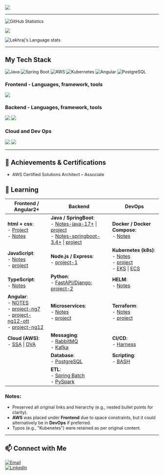 ![](https://komarev.com/ghpvc/?username=lekhrajdinkar)  

---

![GitHub Statistics](https://github-readme-stats.vercel.app/api?username=lekhrajdinkar&show_icons=true&theme=light) 

![](https://github-readme-streak-stats.herokuapp.com?user=lekhrajdinkar&theme=light)

![Lekhraj's Language stats](https://github-readme-stats-eight-theta.vercel.app/api/top-langs/?username=lekhrajdinkar&layout=compact&langs_count=8&hide_border=true&theme=light&hide=Jupyter%20Notebook,HTML)

---
## My Tech Stack  
![Java](https://img.shields.io/badge/Java-ED8B00?style=for-the-badge&logo=java&logoColor=white)
![Spring Boot](https://img.shields.io/badge/Spring_Boot-6DB33F?style=for-the-badge&logo=spring-boot&logoColor=white)
![AWS](https://img.shields.io/badge/AWS-232F3E?style=for-the-badge&logo=amazon-aws&logoColor=white)
![Kubernetes](https://img.shields.io/badge/Kubernetes-326CE5?style=for-the-badge&logo=kubernetes&logoColor=white)
![Angular](https://img.shields.io/badge/Angular-DD0031?style=for-the-badge&logo=angular&logoColor=white)
![PostgreSQL](https://img.shields.io/badge/PostgreSQL-316192?style=for-the-badge&logo=postgresql&logoColor=white)


### Frontend - Languages, framework, tools
<img src="https://skillicons.dev/icons?i=angular,ts,css,html,js,redux,rxjs,npm,nodejs&theme=light" />

### Backend - Languages, framework, tools
<img src="https://skillicons.dev/icons?i=java,spring,hibernate,python,django,nodejs,maven,postgres&theme=light" />  
<img src="https://skillicons.dev/icons?i=eclipse,idea,pycharm,vscode,postman,kafka,rabbitmq&theme=light" />

### Cloud and Dev Ops
<img src="https://skillicons.dev/icons?i=aws,terraform&theme=light" />
<img src="https://skillicons.dev/icons?i=docker,kubernetes,git,github,linux,bash&theme=light" />

---
## 🏅 Achievements & Certifications  
- AWS Certified Solutions Architect – Associate

## 🌱 Learning  

| **Frontend / Angular2+**              | **Backend**                      | **DevOps**                      |
|----------------------------------------|----------------------------------|----------------------------------|
| **html + css**:<br> - [Project](https://github.com/lekhrajdinkar/01-front-end-pack/tree/master/StyleHTML)<br> - [Notes](https://github.com/lekhrajdinkar/01-front-end-pack/tree/master/01-Frontend-html-css-maximilliam-2018/NOTES-CSS) | **Java / SpringBoot**:<br> - [Notes-java-17+](https://github.com/lekhrajdinkar/02-Java17/tree/main/Notes) \| [project](https://github.com/lekhrajdinkar/02-Java17)<br> - [Notes-springboot-3.4+](https://github.com/lekhrajdinkar/02-backend-java-spring/tree/main/00_Springboot) \| [project](https://github.com/lekhrajdinkar/02-backend-java-spring/tree/main/src/main/java/com/lekhraj/java/spring) | **Docker / Docker Compose**:<br> - [Notes](https://github.com/lekhrajdinkar/02-backend-java-spring/tree/main/02_docker) |
| **JavaScript**:<br> - [Notes](https://github.com/lekhrajdinkar/01-front-end-pack/tree/master/VanillaJS/NOTES_JS)<br> - [project](https://github.com/lekhrajdinkar/01-front-end-pack/tree/master/VanillaJS) | **Node.js / Express**:<br> - [project-1](https://github.com/lekhrajdinkar/02-Backend-API-NodeJS) | **Kubernetes (k8s)**:<br> - [Notes](https://github.com/lekhrajdinkar/02-backend-java-spring/tree/main/03_Kubernetes)<br> - [project](https://github.com/lekhrajdinkar/02-backend-java-spring/tree/main/03_Kubernetes/00_project)<br> - [EKS](https://github.com/lekhrajdinkar/02-backend-java-spring/tree/main/03_Kubernetes/04_EKS) \| [ECS](https://github.com/lekhrajdinkar/02-backend-java-spring/tree/main/03_Kubernetes/03_ECS) |
| **TypeScript**:<br> - [Notes](https://github.com/lekhrajdinkar/01-front-end-pack/tree/master/SupersetTS) | **Python**:<br> - [FastAPI/Django: project-2](https://github.com/lekhrajdinkar/02-Backend-Python) | **HELM**:<br> - [Notes](https://github.com/lekhrajdinkar/02-backend-java-spring/tree/main/03_Kubernetes/05_helm) |
| **Angular**:<br> - [NOTES](https://github.com/lekhrajdinkar/01-Frontend-Angular6-fundamentals/tree/master/notes)<br> - [project-ng7](https://github.com/lekhrajdinkar/01-Frontend-MEAN-stack)<br> - [project-ng12-ott](https://github.com/lekhrajdinkar/99-project-01-OTT-ng)<br> - [project-ng12](https://github.com/lekhrajdinkar/01-front-end-pack/tree/master/ng12) | **Microservices**:<br> - [Notes](https://github.com/lekhrajdinkar/03-spring-cloud-v2/tree/main/Notes)<br> - [project](https://github.com/lekhrajdinkar/03-spring-cloud-v2) | **Terraform**:<br> - [Notes](https://github.com/lekhrajdinkar/02-backend-java-spring/tree/main/04_terraform)<br> - [project](https://github.com/lekhrajdinkar/02-backend-java-spring/tree/main/04_terraform/project/aws-config-maps) |
| **Cloud (AWS)**:<br> - [SSA](https://github.com/lekhrajdinkar/02-backend-java-spring/tree/main/01_aws) \| [DVA](https://github.com/lekhrajdinkar/02-backend-java-spring/blob/main/01_aws/00_DVA-C02/00_DVA.md) | **Messaging**:<br> - [RabbitMQ](https://github.com/lekhrajdinkar/02-backend-java-spring/blob/main/06_messaging/rmq/06_Messaging_rabbitMQ.md)<br> - [Kafka](https://github.com/lekhrajdinkar/02-backend-java-spring/tree/main/06_messaging/kakfa) | **CI/CD**:<br> - [Harness](https://github.com/lekhrajdinkar/02-backend-java-spring/tree/main/05_harness) |
| | **Database**:<br> - [PostgreSQL](https://github.com/lekhrajdinkar/02-backend-java-spring/tree/main/08_Database/01_rdbms) | **Scripting**:<br> - [BASH](https://github.com/lekhrajdinkar/02-backend-java-spring/tree/main/07_scripting/bash_script) |
| | **ETL**:<br> - [Spring Batch](https://github.com/lekhrajdinkar/02-backend-java-spring/tree/main/09_ETL/01_spring-batch)<br> - [PySpark](https://github.com/lekhrajdinkar/02-backend-java-spring/tree/main/09_ETL/02_py-spark) | |

### Notes:
- Preserved all original links and hierarchy (e.g., nested bullet points for clarity).
- **AWS** was placed under **Frontend** due to space constraints, but it could alternatively be in **DevOps** if preferred.
- Typos (e.g., "Kubenetes") were retained as per original content.

---
## 📫 Connect with Me  
[![Email](https://img.shields.io/badge/Email-D14836?style=for-the-badge&logo=gmail&logoColor=white)](mailto:lekhrajdinkarus@gmail.com)  
[![LinkedIn](https://img.shields.io/badge/LinkedIn-0A66C2?style=for-the-badge&logo=linkedin&logoColor=white)](https://www.linkedin.com/in/lekhraj-dinkar-25872140/)  
  
